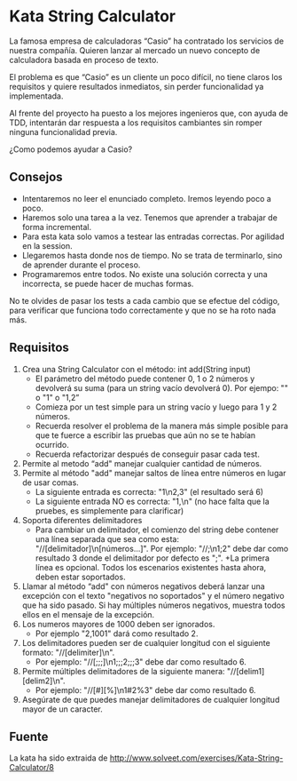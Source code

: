 # Kata String Calculator

La famosa empresa de calculadoras “Casio” ha contratado los servicios de nuestra compañía. Quieren lanzar al mercado un nuevo concepto de calculadora basada en proceso de texto.

El problema es que “Casio” es un cliente un poco difícil, no tiene claros los requisitos y quiere resultados inmediatos, sin perder funcionalidad ya implementada.

Al frente del proyecto ha puesto a los mejores ingenieros que, con ayuda de TDD, intentarán dar respuesta a los requisitos cambiantes sin romper ninguna funcionalidad previa.

¿Como podemos ayudar a Casio?

## Consejos

+ Intentaremos no leer el enunciado completo. Iremos leyendo poco a poco.
+ Haremos solo una tarea a la vez. Tenemos que aprender a trabajar de forma incremental.
+ Para esta kata solo vamos a testear las entradas correctas. Por agilidad en la session.
+ Llegaremos hasta donde nos de tiempo. No se trata de terminarlo, sino de aprender durante el proceso.
+ Programaremos entre todos. No existe una solución correcta y una incorrecta, se puede hacer de muchas formas.

No te olvides de pasar los tests a cada cambio que se efectue del código, para verificar que funciona todo correctamente y que no se ha roto nada más.

## Requisitos

1. Crea una String Calculator con el método: int add(String input)
   + El parámetro del método puede contener 0, 1 o 2 números y devolverá su suma (para un string vacío devolverá 0). Por ejempo: "" o "1" o "1,2”
   + Comieza por un test simple para un string vacío y luego para 1 y 2 números.
   + Recuerda resolver el problema de la manera más simple posible para que te fuerce a escribir las pruebas que aún no se te habían ocurrido.
   + Recuerda refactorizar después de conseguir pasar cada test.
2. Permite al metodo “add" manejar cualquier cantidad de números.
3. Permite al método "add" manejar saltos de línea entre números en lugar de usar comas.
   + La siguiente entrada es correcta: "1\n2,3" (el resultado será 6)
   + La siguiente entrada NO es correcta: "1,\n" (no hace falta que la pruebes, es simplemente para clarificar)
4. Soporta diferentes delimitadores
   + Para cambiar un delimitador, el comienzo del string debe contener una línea separada que sea como esta: "//[delimitador]\n[números...]". Por ejemplo: "//;\n1;2" debe dar como resultado 3 donde el delimitador por defecto es ";".
   +La primera línea es opcional. Todos los escenarios existentes hasta ahora, deben estar soportados.
5. Llamar al método “add" con números negativos deberá lanzar una excepción con el texto "negativos no soportados" y el número negativo que ha sido pasado. Si hay múltiples números negativos, muestra todos ellos en el mensaje de la excepción.
6. Los numeros mayores de 1000 deben ser ignorados. 
   + Por ejemplo "2,1001" dará como resultado 2.
7. Los delimitadores pueden ser de cualquier longitud con el siguiente formato: "//[delimiter]\n". 
   + Por ejemplo: "//[;;;]\n1;;;2;;;3" debe dar como resultado 6.
8. Permite múltiples delimitadores de la siguiente manera: "//[delim1][delim2]\n". 
   + Por ejemplo: "//[#][%]\n1#2%3" debe dar como resultado 6.
9. Asegúrate de que puedes manejar delimitadores de cualquier longitud mayor de un caracter.

## Fuente

La kata ha sido extraida de http://www.solveet.com/exercises/Kata-String-Calculator/8
